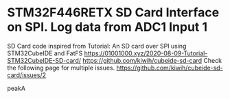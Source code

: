 # STM32F446RETX SD Card Interface on SPI. Log data from ADC1 Input 1 
SD Card code inspired from Tutorial: An SD card over SPI using STM32CubeIDE and FatFS 
https://01001000.xyz/2020-08-09-Tutorial-STM32CubeIDE-SD-card/
https://github.com/kiwih/cubeide-sd-card
Check the following page for multiple issues. 
https://github.com/kiwih/cubeide-sd-card/issues/2

peakA
